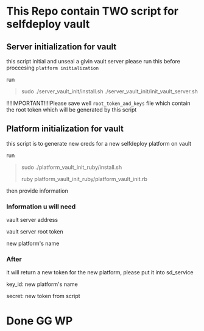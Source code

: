 # This Repo contain TWO script for selfdeploy vault

## Server initialization for vault
this script initial and unseal a givin vault server
please run this before proccesing `platform initialization`

run
> sudo ./server_vault_init/install.sh
> ./server_vault_init/init_vault_server.sh

!!!!IMPORTANT!!!!Please save well `root_token_and_keys` file which contain the root token which will be generated by this script

## Platform initialization for vault
this script is to generate new creds for a new selfdeploy platform on vault

run
> sudo ./platform_vault_init_ruby/install.sh
>
> ruby platform_vault_init_ruby/platform_vault_init.rb

then provide information

### Information u will need
vault server address

vault server root token

new platform's name

### After
it will return a new token for the new platform, please put it into sd_service

key_id: new platform's name

secret: new token from script

# Done GG WP

